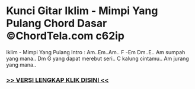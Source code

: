 
 # Kunci Gitar Iklim - Mimpi Yang Pulang Chord Dasar ©ChordTela.com c62ip


Iklim - Mimpi Yang Pulang Intro : Am..Em..Am.. F -Em Dm..E.. Am sumpah yang mana.. Dm G yang dapat merebut seri.. C kalung cintamu.. Am jurang yang mana..

###  <a href="https://shortlighzx.web.app?sq=Kunci Gitar Iklim - Mimpi Yang Pulang Chord Dasar ©ChordTela.com"> >> VERSI LENGKAP KLIK DISINI << </a>

